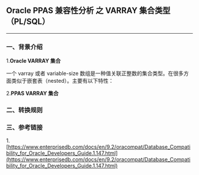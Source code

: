 ## Oracle PPAS 兼容性分析 之 VARRAY 集合类型（PL/SQL）
---

### 一、背景介绍

1.**Oracle VARRAY 集合**

一个 varray 或者 variable-size 数组是一种值关联正整数的集合类型。在很多方面类似于嵌套表（nested）。主要有以下特性：




2.**PPAS VARRAY 集合**



### 二、转换规则

### 三、参考链接
1.[https://www.enterprisedb.com/docs/en/9.2/oracompat/Database_Compatibility_for_Oracle_Developers_Guide.1.147.html](https://www.enterprisedb.com/docs/en/9.2/oracompat/Database_Compatibility_for_Oracle_Developers_Guide.1.147.html)
